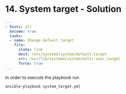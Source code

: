 # 14. System target - Solution

```yml
---
- hosts: all
  become: true
  tasks:
  - name: Change default target
    file:
      state: link
      dest: /etc/systemd/system/default.target
      src: /usr/lib/systemd/system/multi-user.target
      force: true
...
```

In order to execute the playbook run 
```bash
ansible-playbook system_target.yml
```